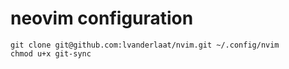 # neovim configuration

    git clone git@github.com:lvanderlaat/nvim.git ~/.config/nvim
    chmod u+x git-sync

